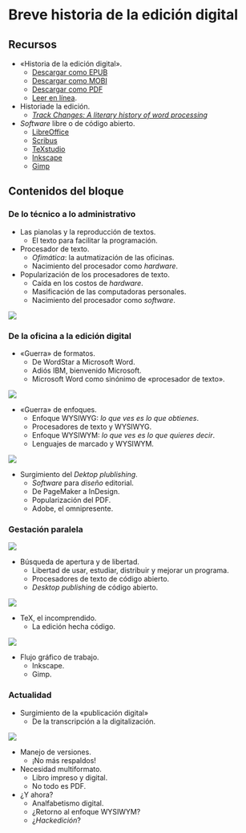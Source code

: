 # Breve historia de la edición digital

## Recursos

* «Historia de la edición digital».
  * [Descargar como EPUB](https://github.com/NikaZhenya/historia-de-la-edicion-digital/blob/master/ebooks/produccion/historia-de-la-edicion-digital.epub?raw=true)
  * [Descargar como MOBI](https://github.com/NikaZhenya/historia-de-la-edicion-digital/blob/master/ebooks/produccion/historia-de-la-edicion-digital.mobi?raw=true)
  * [Descargar como PDF](https://github.com/NikaZhenya/historia-de-la-edicion-digital/raw/master/ebooks/produccion/historia-de-la-edicion-digital.pdf)
  * [Leer en línea](https://nikazhenya.gitbooks.io/historia-de-la-edicion-digital/content/).
* Historiade la edición.
  * [*Track Changes: A literary history of word processing*](https://github.com/ColectivoPerroTriste/taller-secretaria-cultura-colima/raw/master/bloque01/recursos/track-changes.epub)
* *Software* libre o de código abierto.
  * [LibreOffice](https://es.libreoffice.org/)
  * [Scribus](https://www.scribus.net/)
  * [TeXstudio](http://texstudio.sourceforge.net/)
  * [Inkscape](https://inkscape.org/es/)
  * [Gimp](https://www.gimp.org/)

## Contenidos del bloque

### De lo técnico a lo administrativo

* Las pianolas y la reproducción de textos.
  * El texto para facilitar la programación.
* Procesador de texto.
  * *Ofimática*: la autmatización de las oficinas.
  * Nacimiento del procesador como *hardware*.  
* Popularización de los procesadores de texto.
  * Caída en los costos de *hardware*.
  * Masificación de las computadoras personales.
  * Nacimiento del procesador como *software*.
  
![](recursos/imagen01.jpg)
  
### De la oficina a la edición digital

* «Guerra» de formatos.
  * De WordStar a Microsoft Word.
  * Adiós IBM, bienvenido Microsoft.
  * Microsoft Word como sinónimo de «procesador de texto».
  
![](recursos/imagen02.jpg)
  
* «Guerra» de enfoques.
  * Enfoque WYSIWYG: *lo que ves es lo que obtienes*.
  * Procesadores de texto y WYSIWYG.
  * Enfoque WYSIWYM: *lo que ves es lo que quieres decir*.
  * Lenguajes de marcado y WYSIWYM.

![](recursos/imagen03.jpg)
  
* Surgimiento del *Dektop plublishing*.
  * *Software* para *diseño* editorial.
  * De PageMaker a InDesign.
  * Popularización del PDF.
  * Adobe, el omnipresente.
  
### Gestación paralela

![](recursos/imagen04.jpg)

* Búsqueda de apertura y de libertad.
  * Libertad de usar, estudiar, distribuir y mejorar un programa.
  * Procesadores de texto de código abierto.
  * *Desktop publishing* de código abierto.

![](recursos/imagen05.jpg)

* TeX, el incomprendido.
  * La edición hecha código.

![](recursos/imagen06.jpg)

* Flujo gráfico de trabajo.
  * Inkscape.
  * Gimp.
  
### Actualidad

* Surgimiento de la «publicación digital»
  * De la transcripción a la digitalización.

![](recursos/imagen07.jpg)

* Manejo de versiones.
  * ¡No más respaldos!
* Necesidad multiformato.
  * Libro impreso y digital.
  * No todo es PDF.
* ¿Y ahora?
  * Analfabetismo digital.
  * ¿Retorno al enfoque WYSIWYM?
  * ¿*Hackedición*?
 

